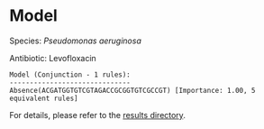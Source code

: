 
# Model

Species: *Pseudomonas aeruginosa*

Antibiotic: Levofloxacin

```
Model (Conjunction - 1 rules):
------------------------------
Absence(ACGATGGTGTCGTAGACCGCGGTGTCGCCGT) [Importance: 1.00, 5 equivalent rules]

```

For details, please refer to the [results directory](../../../../../results/scm_b/pseudomonas%20aeruginosa/levofloxacin/repeat_10/).

